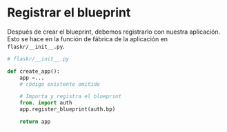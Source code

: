 # Registrar el blueprint

Después de crear el blueprint, debemos registrarlo con nuestra aplicación. Esto se hace en la función de fábrica de la aplicación en `flaskr/__init__.py`.

```python
# flaskr/__init__.py

def create_app():
    app =...
    # código existente omitido

    # Importa y registra el blueprint
    from. import auth
    app.register_blueprint(auth.bp)

    return app
```
